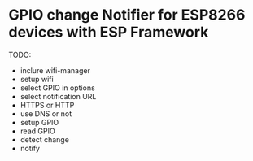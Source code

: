 # GPIO change Notifier for ESP8266 devices with ESP Framework

TODO:
- inclure wifi-manager
- setup wifi
- select GPIO in options
- select notification URL
- HTTPS or HTTP
- use DNS or not
- setup GPIO
- read GPIO
- detect change
- notify
